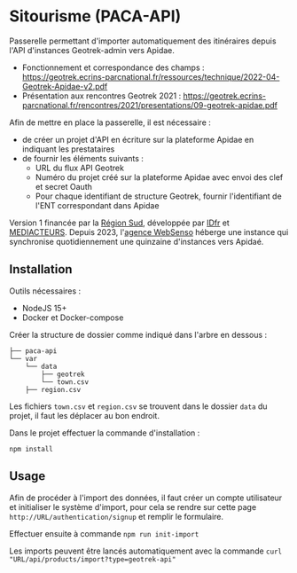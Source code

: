 # Sitourisme (PACA-API)

Passerelle permettant d'importer automatiquement des itinéraires depuis l'API d'instances Geotrek-admin vers Apidae.

- Fonctionnement et correspondance des champs : https://geotrek.ecrins-parcnational.fr/ressources/technique/2022-04-Geotrek-Apidae-v2.pdf
- Présentation aux rencontres Geotrek 2021 : https://geotrek.ecrins-parcnational.fr/rencontres/2021/presentations/09-geotrek-apidae.pdf

Afin de mettre en place la passerelle, il est nécessaire :
- de créer un projet d'API en écriture sur la plateforme Apidae en indiquant les prestataires
- de fournir les éléments suivants :
  - URL du flux API Geotrek
  - Numéro du projet créé sur la plateforme Apidae avec envoi des clef et secret Oauth
  - Pour chaque identifiant de structure Geotrek, fournir l'identifiant de l'ENT correspondant dans Apidae 

Version 1 financée par la [Région Sud](https://www.maregionsud.fr), développée par [IDfr](https://www.idfr.net) et [MEDIACTEURS](https://mediacteurs.net).
Depuis 2023, l'[agence WebSenso](https://www.websenso.com) héberge une instance qui synchronise quotidiennement une quinzaine d'instances vers Apidaé. 

## Installation

Outils nécessaires :

- NodeJS 15+
- Docker et Docker-compose

Créer la structure de dossier comme indiqué dans l'arbre en dessous :

```
├── paca-api
└── var
    └── data
        ├── geotrek
        └── town.csv
    ├── region.csv
```

Les fichiers `town.csv` et `region.csv` se trouvent dans le dossier `data` du projet, il faut les déplacer au bon endroit.

Dans le projet effectuer la commande d'installation : 

```
npm install
```

## Usage

Afin de procéder à l'import des données, il faut créer un compte utilisateur et initialiser le système d'import, 
pour cela se rendre sur cette page `http://URL/authentication/signup` et remplir le formulaire.

Effectuer ensuite à commande `npm run init-import`

Les imports peuvent être lancés automatiquement avec la commande `curl "URL/api/products/import?type=geotrek-api"`
